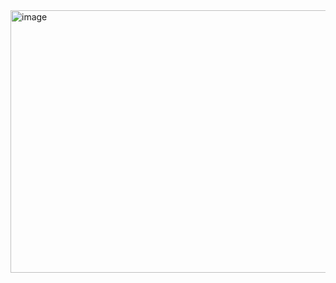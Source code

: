 <img width="959" height="420" alt="image" src="https://github.com/user-attachments/assets/991c1bfb-5643-4f13-a7a7-f7db7af9f6a4" />
